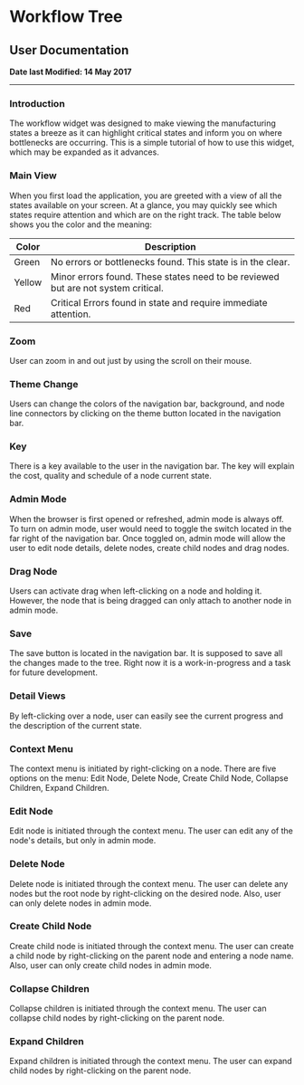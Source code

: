 # Workflow Tree

## User Documentation

**Date last Modified: 14 May 2017**

--------------------------------------------------------------------------------

### Introduction

The workflow widget was designed to make viewing the manufacturing states a breeze as it can highlight critical states and inform you on where bottlenecks are occurring. This is a simple tutorial of how to use this widget, which may be expanded as it advances.

### Main View

When you first load the application, you are greeted with a view of all the states available on your screen. At a glance, you may quickly see which states require attention and which are on the right track. The table below shows you the color and the meaning:

Color  | Description
------ | ---------------------------------------------------------------------------------
Green  | No errors or bottlenecks found. This state is in the clear.
Yellow | Minor errors found. These states need to be reviewed but are not system critical.
Red    | Critical Errors found in state and require immediate attention.

### Zoom

User can zoom in and out just by using the scroll on their mouse.

### Theme Change

Users can change the colors of the navigation bar, background, and node line connectors by clicking on the theme button located in the navigation bar.

### Key

There is a key available to the user in the navigation bar. The key will explain the cost, quality and schedule of a node current state.

### Admin Mode

When the browser is first opened or refreshed, admin mode is always off. To turn on admin mode, user would need to toggle the switch located in the far right of the navigation bar. Once toggled on, admin mode will allow the user to edit node details, delete nodes, create child nodes and drag nodes.

### Drag Node

Users can activate drag when left-clicking on a node and holding it. However, the node that is being dragged can only attach to another node in admin mode.

### Save

The save button is located in the navigation bar. It is supposed to save all the changes made to the tree. Right now it is a work-in-progress and a task for future development.

### Detail Views

By left-clicking over a node, user can easily see the current progress and the description of the current state.

### Context Menu

The context menu is initiated by right-clicking on a node. There are five options on the menu: Edit Node, Delete Node, Create Child Node, Collapse Children, Expand Children.

### Edit Node

Edit node is initiated through the context menu. The user can edit any of the node's details, but only in admin mode.

### Delete Node

Delete node is initiated through the context menu. The user can delete any nodes but the root node by right-clicking on the desired node. Also, user can only delete nodes in admin mode.

### Create Child Node

Create child node is initiated through the context menu. The user can create a child node by right-clicking on the parent node and entering a node name. Also, user can only create child nodes in admin mode.   

### Collapse Children

Collapse children is initiated through the context menu. The user can collapse child nodes by right-clicking on the parent node.

### Expand Children

Expand children is initiated through the context menu. The user can expand child nodes by right-clicking on the parent node.
